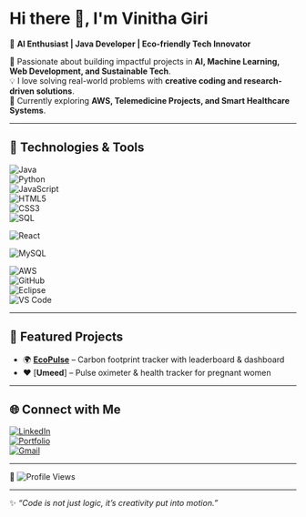# Hi there 👋, I'm Vinitha Giri  

🚀 **AI Enthusiast | Java Developer | Eco-friendly Tech Innovator**  

🌱 Passionate about building impactful projects in **AI, Machine Learning, Web Development, and Sustainable Tech**.  
💡 I love solving real-world problems with **creative coding and research-driven solutions**.  
🔭 Currently exploring **AWS, Telemedicine Projects, and Smart Healthcare Systems**.  

---

## 🔧 Technologies & Tools  

![Java](https://img.shields.io/badge/Java-ED8B00?style=for-the-badge&logo=openjdk&logoColor=white)  
![Python](https://img.shields.io/badge/Python-3776AB?style=for-the-badge&logo=python&logoColor=white)  
![JavaScript](https://img.shields.io/badge/JavaScript-F7DF1E?style=for-the-badge&logo=javascript&logoColor=black)  
![HTML5](https://img.shields.io/badge/HTML5-E34F26?style=for-the-badge&logo=html5&logoColor=white)  
![CSS3](https://img.shields.io/badge/CSS3-1572B6?style=for-the-badge&logo=css3&logoColor=white)  
![SQL](https://img.shields.io/badge/SQL-336791?style=for-the-badge&logo=postgresql&logoColor=white)  

![React](https://img.shields.io/badge/React-20232A?style=for-the-badge&logo=react&logoColor=61DAFB)  

![MySQL](https://img.shields.io/badge/MySQL-4479A1?style=for-the-badge&logo=mysql&logoColor=white)  

![AWS](https://img.shields.io/badge/AWS-232F3E?style=for-the-badge&logo=amazon-aws&logoColor=white)  
![GitHub](https://img.shields.io/badge/GitHub-181717?style=for-the-badge&logo=github&logoColor=white)  
![Eclipse](https://img.shields.io/badge/Eclipse-2C2255?style=for-the-badge&logo=eclipse&logoColor=white)  
![VS Code](https://img.shields.io/badge/VS%20Code-0078D4?style=for-the-badge&logo=visual-studio-code&logoColor=white)  

---

## 📂 Featured Projects  
- 🌍 [**EcoPulse**](https://github.com/vinitha-giri/carbon-snap) – Carbon footprint tracker with leaderboard & dashboard  
- ❤️ [**Umeed**] – Pulse oximeter & health tracker for pregnant women  

---

## 🌐 Connect with Me  

[![LinkedIn](https://img.shields.io/badge/LinkedIn-blue?style=for-the-badge&logo=linkedin&logoColor=white)](https://linkedin.com/in/vinitha-giri/)  
[![Portfolio](https://img.shields.io/badge/Portfolio-000?style=for-the-badge&logo=vercel&logoColor=white)](https://vinitha-giri.github.io/portfolio/)  
[![Gmail](https://img.shields.io/badge/Email-D14836?style=for-the-badge&logo=gmail&logoColor=white)](mailto:girivinitha79@gmail.com)  

---

👀 ![Profile Views](https://komarev.com/ghpvc/?username=vinitha-giri&color=blue&style=for-the-badge)  

---

✨ _“Code is not just logic, it’s creativity put into motion.”_  
